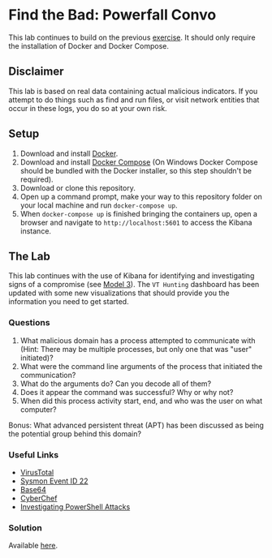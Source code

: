 # Find the Bad: Powerfall Convo
This lab continues to build on the previous [exercise](https://github.com/findthebad/model-3).  It should only require the installation of Docker and Docker Compose. 

## Disclaimer
This lab is based on real data containing actual malicious indicators.  If you attempt to do things such as find and run files, or visit network entities that occur in these logs, you do so at your own risk.

## Setup
1) Download and install [Docker](https://www.docker.com/get-started).
2) Download and install [Docker Compose](https://docs.docker.com/compose/install/) (On Windows Docker Compose should be bundled with the Docker installer, so this step shouldn't be required).
3) Download or clone this repository.
4) Open up a command prompt, make your way to this repository folder on your local machine and run `docker-compose up`.
5) When `docker-compose up` is finished bringing the containers up, open a browser and navigate to `http://localhost:5601` to access the Kibana instance.

## The Lab
This lab continues with the use of Kibana for identifying and investigating signs of a compromise (see [Model 3](https://github.com/findthebad/model-3)).  The `VT Hunting` dashboard has been updated with some new visualizations that should provide you the information you need to get started.

### Questions
1) What malicious domain has a process attempted to communicate with (Hint: There may be multiple processes, but only one that was "user" initiated)?
2) What were the command line arguments of the process that initiated the communication?
3) What do the arguments do? Can you decode all of them?
4) Does it appear the command was successful?  Why or why not?
5) When did this process activity start, end, and who was the user on what computer? 

Bonus:
What advanced persistent threat (APT) has been discussed as being the potential group behind this domain? 

### Useful Links
- [VirusTotal](https://www.virustotal.com/gui/home/upload)
- [Sysmon Event ID 22](https://docs.microsoft.com/en-us/sysinternals/downloads/sysmon#event-id-22-dnsevent-dns-query)
- [Base64](https://en.wikipedia.org/wiki/Base64)
- [CyberChef](https://github.com/gchq/cyberchef)
- [Investigating PowerShell Attacks](https://redcanary.com/blog/investigating-powershell-attacks/)

### Solution
Available [here](https://findthebad.com/powerfall-convo/).